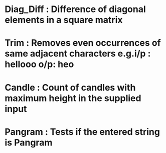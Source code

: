 # Diag_Diff : Difference of diagonal elements in a square matrix
# Trim : Removes even occurrences of same adjacent characters e.g.i/p : hellooo o/p: heo
# Candle : Count of candles with maximum height in the supplied input
# Pangram : Tests if the entered string is Pangram
